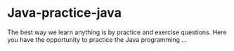 # Java-practice-java

The best way we learn anything is by practice and exercise questions. Here you have the opportunity to practice the Java programming ...
